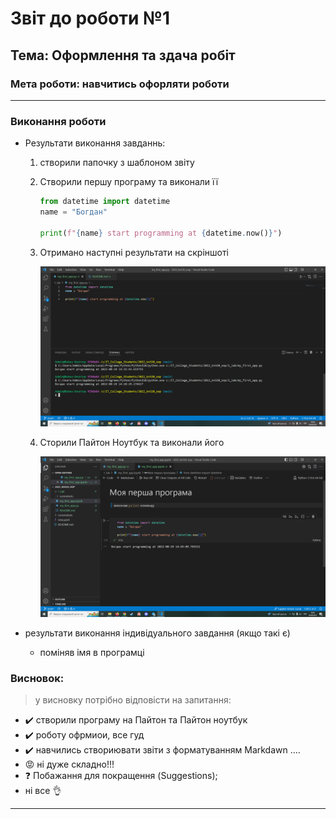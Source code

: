 # Звіт до роботи №1
## Тема: Оформлення та здача робіт
### Мета роботи: навчитись офорляти роботи
---
### Виконання роботи
- Результати виконання завданнь:
    1. створили папочку з шаблоном звіту
    2. Створили першу програму та виконали її
        
        ```python
        from datetime import datetime
        name = "Богдан"

        print(f"{name} start programming at {datetime.now()}")
        ```

    3. Отримано наступні результати на скріншоті

        ![alt text](https://github.com/BobasB/2022_kn320_oop/raw/main/1_lab/sceenshots/kn_320_1.png "Результат виконання першої програми")

    4. Сторили Пайтон Ноутбук та виконали його
        
        ![alt text](https://github.com/BobasB/2022_kn320_oop/raw/main/1_lab/sceenshots/kn_320_2.png "Результат виконання першої програми")




- результати виконання індивідуального завдання (якщо такі є)
  - поміняв імя в програмці

### Висновок: 
> у висновку потрібно відповісти на запитання:
- :heavy_check_mark: створили програму на Пайтон та Пайтон ноутбук
- :heavy_check_mark: роботу офрмиои, все гуд
- :heavy_check_mark: навчились створиювати звіти з форматуванням Markdawn ....
- :rage: ні дуже складно!!!
- :question: Побажання для покращення (Suggestions);
- ні все :ok_hand:
---